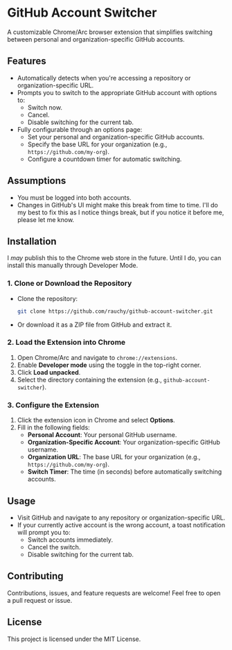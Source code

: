 # GitHub Account Switcher

A customizable Chrome/Arc browser extension that simplifies switching between personal and organization-specific GitHub accounts.

## Features

- Automatically detects when you're accessing a repository or organization-specific URL.
- Prompts you to switch to the appropriate GitHub account with options to:
  - Switch now.
  - Cancel.
  - Disable switching for the current tab.
- Fully configurable through an options page:
  - Set your personal and organization-specific GitHub accounts.
  - Specify the base URL for your organization (e.g., `https://github.com/my-org`).
  - Configure a countdown timer for automatic switching.

## Assumptions

- You must be logged into both accounts.
- Changes in GitHub's UI might make this break from time to time. I'll do my best to fix this as I notice things break, but if you notice it before me, please let me know.

## Installation

I _may_ publish this to the Chrome web store in the future. Until I do, you can install this manually through Developer Mode.

### 1. Clone or Download the Repository

- Clone the repository:
  ```bash
  git clone https://github.com/rauchy/github-account-switcher.git
  ```
- Or download it as a ZIP file from GitHub and extract it.

### 2. Load the Extension into Chrome

1. Open Chrome/Arc and navigate to `chrome://extensions`.
2. Enable **Developer mode** using the toggle in the top-right corner.
3. Click **Load unpacked**.
4. Select the directory containing the extension (e.g., `github-account-switcher`).

### 3. Configure the Extension

1. Click the extension icon in Chrome and select **Options**.
2. Fill in the following fields:
   - **Personal Account**: Your personal GitHub username.
   - **Organization-Specific Account**: Your organization-specific GitHub username.
   - **Organization URL**: The base URL for your organization (e.g., `https://github.com/my-org`).
   - **Switch Timer**: The time (in seconds) before automatically switching accounts.

## Usage

- Visit GitHub and navigate to any repository or organization-specific URL.
- If your currently active account is the wrong account, a toast notification will prompt you to:
  - Switch accounts immediately.
  - Cancel the switch.
  - Disable switching for the current tab.

## Contributing

Contributions, issues, and feature requests are welcome! Feel free to open a pull request or issue.

## License

This project is licensed under the MIT License.
